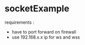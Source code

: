 # socketExample
requirements :
-  have to port forward on firewall
-  use 192.168.x.x ip for ws and wss
